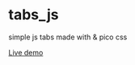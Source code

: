 # tabs_js
simple js tabs made with &amp; pico css

<a href="https://rwdevelopment.github.io/tabs_js/" target="_blank">Live demo</a>
